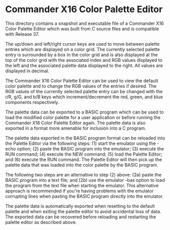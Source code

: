 # Commander X16 Color Palette Editor

This directory contains a snapshot and executable file of a Commander X16 Color Palette Editor which was built from C source files and is compatible with Release 37.

The up/down and left/right cursor keys are used to move between palette entries which are displayed on a color grid. The currently selected palette entry is surrounded by a box in the color grid and is also displayed at the top of the color grid with the associated index and RGB values displayed to the left and the associated palette data displayed to the right. All values are displayed in decimal.

The Commander X16 Color Palette Editor can be used to view the default color palette and to change the RGB values of the entries if desired. The RGB values of the currently selected palette entry can be changed with the r/R, g/G, and b/B keys which increment/decrement the red, green, and blue components respectively.

The palette data can be exported to a BASIC program which can be used to load the modified color palette for a user application or before running the Commander X16 Color Palette Editor again. The palette data is also exported in a format more amenable for inclusion into a C program.

The palette data exported in the BASIC program format can be reloaded into the Palette Editor via the following steps: (1) start the emulator using the -echo option; (2) paste the BASIC program into the emulator; (3) execute the RUN command; (4) execute the NEW command; (5) load the Palette Editor; and (6) execute the RUN command. The Palette Editor will then pick up the palette data that was loaded into the color palette by the BASIC program.

The following two steps are an alternative to step (2) above: (2a) paste the BASIC program into a text file; and (2b) use the emulator -bas option to load the program from the text file when starting the emulator. This alternative approach is recommended if you're having problems with the emulator corrupting lines when pasting the BASIC program directly into the emulator.

The palette data is automatically exported when resetting to the default palette and when exiting the palette editor to avoid accidental loss of data. The exported data can be recovered before reloading and restarting the palette editor as described above.
